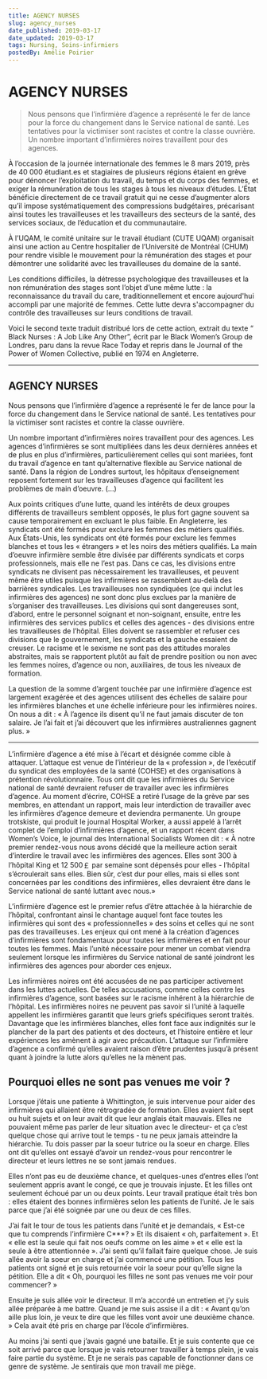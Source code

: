 ```yaml
---
title: AGENCY NURSES
slug: agency_nurses
date_published: 2019-03-17
date_updated: 2019-03-17
tags: Nursing, Soins-infirmiers
postedBy: Amélie Poirier
---
```


# AGENCY NURSES

> Nous pensons que l’infirmière d’agence a représenté le fer de lance
> pour la force du changement dans le Service national de santé. Les
> tentatives pour la victimiser sont racistes et contre la classe
> ouvrière. Un nombre important d’infirmières noires travaillent pour
> des agences.

À l’occasion de la journée internationale des femmes le 8 mars 2019, près de 40 000 étudiant.es et stagiaires de plusieurs régions étaient en grève pour dénoncer l’exploitation du travail, du temps et du corps des femmes, et exiger la rémunération de tous les stages à tous les niveaux d’études. L’État bénéficie directement de ce travail gratuit qui ne cesse d’augmenter alors qu’il impose systématiquement des compressions budgétaires, précarisant ainsi toutes les travailleuses et les travailleurs des secteurs de la santé, des services sociaux, de l’éducation et du communautaire.

À l’UQAM, le comité unitaire sur le travail étudiant (CUTE UQAM) organisait ainsi une action au Centre hospitalier de l’Université de Montréal (CHUM) pour rendre visible le mouvement pour la rémunération des stages et pour démontrer une solidarité avec les travailleuses du domaine de la santé.

Les conditions difficiles, la détresse psychologique des travailleuses et la non rémunération des stages sont l’objet d’une même lutte : la reconnaissance du travail du care, traditionnellement et encore aujourd'hui accompli par une majorité de femmes. Cette lutte devra s'accompagner du contrôle des travailleuses sur leurs conditions de travail.

Voici le second texte traduit distribué lors de cette action, extrait du texte “ Black Nurses : A Job Like Any Other”, écrit par le Black Women’s Group de Londres, paru dans la revue Race Today et repris dans le Journal of the Power of Women Collective, publié en 1974 en Angleterre.

***

## AGENCY NURSES

Nous pensons que l’infirmière d’agence a représenté le fer de lance pour la force du changement dans le Service national de santé. Les tentatives pour la victimiser sont racistes et contre la classe ouvrière.

Un nombre important d’infirmières noires travaillent pour des agences. Les agences d’infirmières se sont multipliées dans les deux dernières années et de plus en plus d’infirmières, particulièrement celles qui sont mariées, font du travail d’agence en tant qu’alternative flexible au Service national de santé. Dans la région de Londres surtout, les hôpitaux d’enseignement reposent fortement sur les travailleuses d’agence qui facilitent les problèmes de main d’oeuvre. (...)

Aux points critiques d’une lutte, quand les intérêts de deux groupes différents de travailleurs semblent opposés, le plus fort gagne souvent sa cause temporairement en excluant le plus faible. En Angleterre, les syndicats ont été formés pour exclure les femmes des métiers qualifiés. Aux États-Unis, les syndicats ont été formés pour exclure les femmes blanches et tous les « étrangers » et les noirs des métiers qualifiés. La main d’oeuvre infirmière semble être divisée par différents syndicats et corps professionnels, mais elle ne l’est pas. Dans ce cas, les divisions entre syndicats ne divisent pas nécessairement les travailleuses, et peuvent même être utiles puisque les infirmières se rassemblent au-delà des barrières syndicales. Les travailleuses non syndiquées (ce qui inclut les infirmières des agences) ne sont donc plus exclues par la manière de s’organiser des travailleuses. Les divisions qui sont dangereuses sont, d’abord, entre le personnel soignant et non-soignant, ensuite, entre les infirmières des services publics et celles des agences - des divisions entre les travailleuses de l’hôpital. Elles doivent se rassembler et refuser ces divisions que le gouvernement, les syndicats et la gauche essaient de creuser. Le racisme et le sexisme ne sont pas des attitudes morales abstraites, mais se rapportent plutôt au fait de prendre position ou non avec les femmes noires, d’agence ou non, auxiliaires, de tous les niveaux de formation.

La question de la somme d’argent touchée par une infirmière d’agence est largement exagérée et des agences utilisent des échelles de salaire pour les infirmières blanches et une échelle inférieure pour les infirmières noires. On nous a dit : « À l’agence ils disent qu’il ne faut jamais discuter de ton salaire. Je l’ai fait et j’ai découvert que les infirmières australiennes gagnent plus. »

****

L’infirmière d’agence a été mise à l’écart et désignée comme cible à attaquer. L’attaque est venue de l’intérieur de la « profession », de l’exécutif du syndicat des employées de la santé (COHSE) et des organisations à prétention révolutionnaire. Tous ont dit que les infirmières du Service national de santé devraient refuser de travailler avec les infirmières d’agence. Au moment d’écrire, COHSE a retiré l’usage de la grève par ses membres, en attendant un rapport, mais leur interdiction de travailler avec les infirmières d’agence demeure et deviendra permanente. Un groupe trotskiste, qui produit le journal Hospital Worker, a aussi appelé à l’arrêt complet de l’emploi d’infirmières d’agence, et un rapport récent dans Women’s Voice, le journal des International Socialists Women dit : « À notre premier rendez-vous nous avons décidé que la meilleure action serait d’interdire le travail avec les infirmières des agences. Elles sont 300 à l’hôpital King et 12 500￡ par semaine sont dépensés pour elles - l’hôpital s’écroulerait sans elles. Bien sûr, c’est dur pour elles, mais si elles sont concernées par les conditions des infirmières, elles devraient être dans le Service national de santé luttant avec nous.»

L’infirmière d’agence est le premier refus d’être attachée à la hiérarchie de l’hôpital, confrontant ainsi le chantage auquel font face toutes les infirmières qui sont des « professionnelles » des soins et celles qui ne sont pas des travailleuses. Les enjeux qui ont mené à la création d’agences d’infirmières sont fondamentaux pour toutes les infirmières et en fait pour toutes les femmes. Mais l’unité nécessaire pour mener un combat viendra seulement lorsque les infirmières du Service national de santé joindront les infirmières des agences pour aborder ces enjeux.

Les infirmières noires ont été accusées de ne pas participer activement dans les luttes actuelles. De telles accusations, comme celles contre les infirmières d’agence, sont basées sur le racisme inhérent à la hiérarchie de l’hôpital. Les infirmières noires ne peuvent pas savoir si l’unité à laquelle appellent les infirmières garantit que leurs griefs spécifiques seront traités. Davantage que les infirmières blanches, elles font face aux indignités sur le plancher de la part des patients et des docteurs, et l’histoire entière et leur expériences les amènent à agir avec précaution. L’attaque sur l’infirmière d’agence a confirmé qu’elles avaient raison d’être prudentes jusqu’à présent quant à joindre la lutte alors qu’elles ne la mènent pas.

## Pourquoi elles ne sont pas venues me voir ?

Lorsque j’étais une patiente à Whittington, je suis intervenue pour aider des infirmières qui allaient être rétrogradée de formation. Elles avaient fait sept ou huit sujets et on leur avait dit que leur anglais était mauvais. Elles ne pouvaient même pas parler de leur situation avec le directeur- et ça c’est quelque chose qui arrive tout le temps - tu ne peux jamais atteindre la hiérarchie. Tu dois passer par la soeur tutrice ou la soeur en charge. Elles ont dit qu’elles ont essayé d’avoir un rendez-vous pour rencontrer le directeur et leurs lettres ne se sont jamais rendues.

Elles n’ont pas eu de deuxième chance, et quelques-unes d’entres elles l’ont seulement appris avant le congé, ce que je trouvais injuste. Et les filles ont seulement échoué par un ou deux points. Leur travail pratique était très bon : elles étaient des bonnes infirmières selon les patients de l’unité. Je le sais parce que j’ai été soignée par une ou deux de ces filles.

J’ai fait le tour de tous les patients dans l’unité et je demandais, « Est-ce que tu comprends l’infirmière C***? » Et ils disaient « oh, parfaitement ». Et « elle est la seule qui fait nos oeufs comme on les aime » et « elle est la seule à être attentionnée ». J’ai senti qu’il fallait faire quelque chose. Je suis allée avoir la soeur en charge et j’ai commencé une pétition. Tous les patients ont signé et je suis retournée voir la soeur pour qu’elle signe la pétition. Elle a dit « Oh, pourquoi les filles ne sont pas venues me voir pour commencer? »

Ensuite je suis allée voir le directeur. Il m’a accordé un entretien et j’y suis allée préparée à me battre. Quand je me suis assise il a dit : « Avant qu’on aille plus loin, je veux te dire que les filles vont avoir une deuxième chance. » Cela avait été pris en charge par l’école d’infirmières.

Au moins j’ai senti que j’avais gagné une bataille. Et je suis contente que ce soit arrivé parce que lorsque je vais retourner travailler à temps plein, je vais faire partie du système. Et je ne serais pas capable de fonctionner dans ce genre de système. Je sentirais que mon travail me piège.